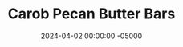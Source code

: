 ---
layout: post
title:  "Carob Pecan Butter Bars"
date:   2024-04-02 00:00:00 -05000
categories: 
- Recipes
- Healthier Dessert
permalink: /recipes/pecan-butter-bars
image: /assets/Food/Healthier Dessert/Pecan Bar/pecan-bar-cover.jpg
ing: pecanbar-ing
facts: pecanbar-facts
section1: Filling
start2: Extra virgin coconut oil by KELAPO
section2: Topping
start3: 
section3: 
start4: 
section4: 
start5: 
section5: 
Prep: 10
Rest: 10
Cook: 10
Source1: https://runheartfit.net/pecan-butter-chocolate-truffle-recipe-and-review/
Source2: 
whisk: https://s.samsungfood.com/Y7XpR
tags: 
- no bake
- coconut flour
- pecan butter
- almond butter
- peanut butter
- blend
- banana
- sugar free
- gluten free
- cocoa powder
- carob powder
- nut butter
- seed butter
- cinnamon
- coconut oil
Description: These bars are an adapted version of the Pecan Butter Chocolate Truffles from the cookbook Run Fast Eat Slow. I've made them into bars here, but if you have mini muffin liners you can totally make them into Reese's cups as well. This is admittedly unnecessary boujee with the pecan butter and carob powder; you can easily swap those for regular cocoa powder and any kind of nut or seed butter you like
Instructions: 
- In a food processor, blend the pecans until a smooth pecan butter forms, scraping down the sides every minute or so. This can take about 5 minutes, depending on your food processor. Any kind of nuts can be used here - peanuts, pistachios, almonds, or even sunflower or pumpkin seeds to make it nut-free<br><br>
- <center><img src="/assets/Food/Healthier Dessert/Pecan Bar/pecan-bar-1.jpg" alt="" class="instruction-image"></center><br>

- Add in the rest of the filling ingredients - coconut flour, banana, cinnamon, and salt. Blend until smooth and thick<br><br>
- <center><img src="/assets/Food/Healthier Dessert/Pecan Bar/pecan-bar-2.jpg" alt="" class="instruction-image"></center><br>

- Transfer to a parchment lined 8" pan, and evenly spread the mixture with a silicone spatula. Freeze for 10 minutes to harden<br><br>
- <center><img src="/assets/Food/Healthier Dessert/Pecan Bar/pecan-bar-3.jpg" alt="" class="instruction-image"></center><br>

- In a small bowl, melt coconut oil in the microwave for about a minute, Stir in carob powder and salt. Optionally, add some sweetener if you desire. Carob is mildly sweet, so I don't find any necessary, but you may want some if you use cocoa powder instead<br><br>

- Spread the melted chocolate on top of the filling, spreading edge to edge. Refrigerate for a few hours to harden before slicing<br><br>
- <center><img src="/assets/Food/Healthier Dessert/Pecan Bar/pecan-bar-5.jpg" alt="" class="instruction-image"></center><br>

- Slice, transfer to a parchment lined cookie sheet, and flash freeze until solid.  Store in the freezer or fridge<br><br>
- <center><img src="/assets/Food/Healthier Dessert/Pecan Bar/pecan-bar-6.jpg" alt="" class="instruction-image"></center><br>
---